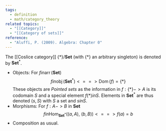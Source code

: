 ```yaml
---
tags:
  - definition
  - math/category_theory
related topics:
  - "[[Category]]"
  - "[[Category of sets]]"
reference:
  - "Aluffi, P. (2009). Algebra: Chapter 0"
---
```

The [[Coslice category]] $\{*\}/\mathbf{Set}$ (with $\{*\}$ an arbitrary singleton) is denoted by $\mathbf{Set}^*$.
- Objects:
	For $f in\operatorname{arr}(\mathbf{Set})$$$
		f in \operatorname{obj}(\mathbf{Set}^*) <==> \operatorname{Dom}(f) = \{*\}
	$$These objects are _Pointed sets_ as the information in $f:\{*\} -> A$ is its codomain $S$ and a special element $f(*) in S$. Elements in $\mathbf{Set}^*$ are thus denoted $(s, S)$ with $S$ a set and $s in S$.
- Morphisms: 
	For $f: A -> B$ in $\mathbf{Set}$$$
	f in \operatorname{Hom}_{\mathbf{Set}^*}((a, A),\ (b, B)) <==> f(a) = b
	$$
- Composition as usual.